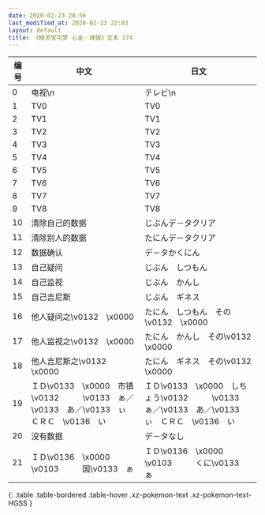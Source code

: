 ```yaml
---
date: 2020-02-23 20:56
last_modified_at: 2020-02-23 22:03
layout: default
title: 《精灵宝可梦 心金／魂银》文本 174
---
```

| 编号 | 中文 | 日文 |
| ---- | ---- | ---- |
| 0 | 电视\n | テレビ\n |
| 1 | TV0 | TV0 |
| 2 | TV1 | TV1 |
| 3 | TV2 | TV2 |
| 4 | TV3 | TV3 |
| 5 | TV4 | TV4 |
| 6 | TV5 | TV5 |
| 7 | TV6 | TV6 |
| 8 | TV7 | TV7 |
| 9 | TV8 | TV8 |
| 10 | 清除自己的数据 | じぶんデ－タクリア |
| 11 | 清除别人的数据 | たにんデ－タクリア |
| 12 | 数据确认 | デ－タかくにん |
| 13 | 自己疑问 | じぶん　しつもん |
| 14 | 自己监视 | じぶん　かんし |
| 15 | 自己吉尼斯 | じぶん　ギネス |
| 16 | 他人疑问之\v0132　\x0000 | たにん　しつもん　その\v0132　\x0000 |
| 17 | 他人监视之\v0132　\x0000 | たにん　かんし　その\v0132　\x0000 |
| 18 | 他人吉尼斯之\v0132　\x0000 | たにん　ギネス　その\v0132　\x0000 |
| 19 | ＩＤ\v0133　\x0000　市镇\v0132　　　\v0133　ぁ／\v0133　あ／\v0133　ぃ　ＣＲＣ　\v0136　い | ＩＤ\v0133　\x0000　しちょう\v0132　　　\v0133　ぁ／\v0133　あ／\v0133　ぃ　ＣＲＣ　\v0136　い |
| 20 | 没有数据 | デ－タなし |
| 21 | ＩＤ\v0136　\x0000　\v0103　　　国\v0133　ぁ | ＩＤ\v0136　\x0000　\v0103　　　くに\v0133　ぁ |
{: .table .table-bordered .table-hover .xz-pokemon-text .xz-pokemon-text-HGSS }